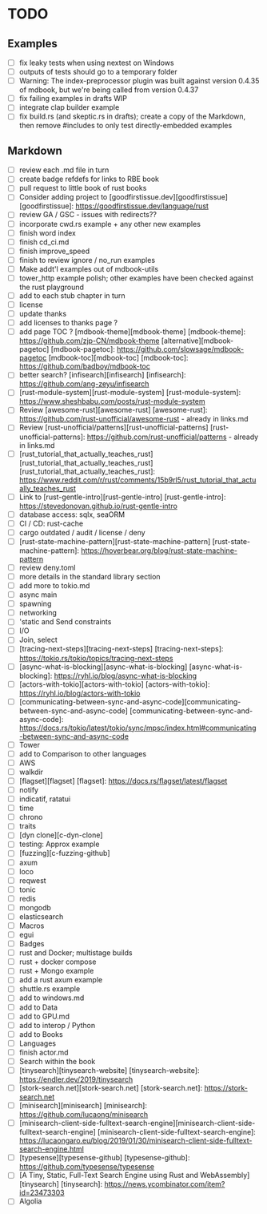 # TODO

## Examples

- [ ] fix leaky tests when using nextest on Windows
- [ ] outputs of tests should go to a temporary folder
- [ ] Warning: The index-preprocessor plugin was built against version 0.4.35 of mdbook, but we're being called from version 0.4.37
- [ ] fix failing examples in drafts WIP
- [ ] integrate clap builder example
- [ ] fix build.rs (and skeptic.rs in drafts); create a copy of the Markdown, then remove #includes to only test directly-embedded examples

## Markdown

- [ ] review each .md file in turn
- [ ] create badge refdefs for links to RBE book
- [ ] pull request to little book of rust books
- [ ] Consider adding project to [goodfirstissue.dev][goodfirstissue]
[goodfirstissue]: https://goodfirstissue.dev/language/rust
- [ ] review GA / GSC - issues with redirects??
- [ ] incorporate cwd.rs example + any other new examples
- [ ] finish word index
- [ ] finish cd_ci.md
- [ ] finish improve_speed
- [ ] finish to review ignore / no_run examples
- [ ] Make addt'l examples out of mdbook-utils
- [ ] tower_http example polish; other examples have been checked against the rust playground
- [ ] add to each stub chapter in turn
- [ ] license
- [ ] update thanks
- [ ] add licenses to thanks page ?
- [ ] add page TOC ? [mdbook-theme][mdbook-theme]
[mdbook-theme]: https://github.com/zjp-CN/mdbook-theme
[alternative][mdbook-pagetoc]
[mdbook-pagetoc]: https://github.com/slowsage/mdbook-pagetoc
[mdbook-toc][mdbook-toc]
[mdbook-toc]: https://github.com/badboy/mdbook-toc
- [ ] better search? [infisearch][infisearch]
[infisearch]: https://github.com/ang-zeyu/infisearch
- [ ] [rust-module-system][rust-module-system]
[rust-module-system]: https://www.sheshbabu.com/posts/rust-module-system
- [ ] Review [awesome-rust][awesome-rust]
[awesome-rust]: https://github.com/rust-unofficial/awesome-rust - already in links.md
- [ ] Review [rust-unofficial/patterns][rust-unofficial-patterns] [rust-unofficial-patterns]: https://github.com/rust-unofficial/patterns - already in links.md
- [ ] [rust_tutorial_that_actually_teaches_rust][rust_tutorial_that_actually_teaches_rust] [rust_tutorial_that_actually_teaches_rust]: https://www.reddit.com/r/rust/comments/15b9rl5/rust_tutorial_that_actually_teaches_rust
- [ ] Link to [rust-gentle-intro][rust-gentle-intro] [rust-gentle-intro]: https://stevedonovan.github.io/rust-gentle-intro
- [ ] database access: sqlx, seaORM
- [ ] CI / CD: rust-cache
- [ ] cargo outdated / audit / license / deny
- [ ] [rust-state-machine-pattern][rust-state-machine-pattern]
[rust-state-machine-pattern]: https://hoverbear.org/blog/rust-state-machine-pattern
- [ ] review deny.toml
- [ ] more details in the standard library section
- [ ] add more to tokio.md
- [ ] async main
- [ ] spawning
- [ ] networking
- [ ] 'static and Send constraints
- [ ] I/O
- [ ] Join, select
- [ ] [tracing-next-steps][tracing-next-steps] [tracing-next-steps]: https://tokio.rs/tokio/topics/tracing-next-steps
- [ ] [async-what-is-blocking][async-what-is-blocking] [async-what-is-blocking]: https://ryhl.io/blog/async-what-is-blocking
- [ ] [actors-with-tokio][actors-with-tokio] [actors-with-tokio]: https://ryhl.io/blog/actors-with-tokio
- [ ] [communicating-between-sync-and-async-code][communicating-between-sync-and-async-code] [communicating-between-sync-and-async-code]: https://docs.rs/tokio/latest/tokio/sync/mpsc/index.html#communicating-between-sync-and-async-code
- [ ] Tower
- [ ] add to Comparison to other languages
- [ ] AWS
- [ ] walkdir
- [ ] [flagset][flagset] [flagset]: https://docs.rs/flagset/latest/flagset
- [ ] notify
- [ ] indicatif, ratatui
- [ ] time
- [ ] chrono
- [ ] traits
- [ ] [dyn clone][c-dyn-clone]
- [ ] testing: Approx example
- [ ] [fuzzing][c-fuzzing-github]
- [ ] axum
- [ ] loco
- [ ] reqwest
- [ ] tonic
- [ ] redis
- [ ] mongodb
- [ ] elasticsearch
- [ ] Macros
- [ ] egui
- [ ] Badges
- [ ] rust and Docker; multistage builds
- [ ] rust + docker compose
- [ ] rust + Mongo example
- [ ] add a rust axum example
- [ ] shuttle.rs example
- [ ] add to windows.md
- [ ] add to Data
- [ ] add to GPU.md
- [ ] add to interop / Python
- [ ] add to Books
- [ ] Languages
- [ ] finish actor.md
- [ ] Search within the book
- [ ] [tinysearch][tinysearch-website] [tinysearch-website]: https://endler.dev/2019/tinysearch
- [ ] [stork-search.net][stork-search.net] [stork-search.net]: https://stork-search.net
- [ ] [minisearch][minisearch] [minisearch]: https://github.com/lucaong/minisearch
- [ ] [minisearch-client-side-fulltext-search-engine][minisearch-client-side-fulltext-search-engine] [minisearch-client-side-fulltext-search-engine]: https://lucaongaro.eu/blog/2019/01/30/minisearch-client-side-fulltext-search-engine.html
- [ ] [typesense][typesense-github]  [typesense-github]: https://github.com/typesense/typesense
- [ ] [A Tiny, Static, Full-Text Search Engine using Rust and WebAssembly][tinysearch] [tinysearch]: https://news.ycombinator.com/item?id=23473303
- [ ] Algolia
